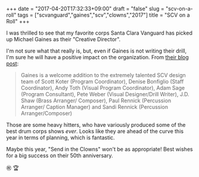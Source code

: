 +++
date = "2017-04-20T17:32:33+09:00"
draft = "false"
slug = "scv-on-a-roll"
tags = ["scvanguard","gaines","scv","clowns","2017"]
title = "SCV on a Roll"
+++

I was thrilled to see that my favorite corps Santa Clara Vanguard has picked up Michael Gaines as their "Creative Director". 

<!--more-->

I'm not sure what that really is, but, even if Gaines is not writing their drill, I'm sure he will have a positive impact on the organization. From [their blog post](http://www.scvanguard.org/vanguard-welcomes-michael-gaines-as-creative-director/): 

> Gaines is a welcome addition to the extremely talented SCV design team of Scott Koter (Program Coordinator), Denise Bonfiglio (Staff Coordinator), Andy Toth (Visual Program Coordinator), Adam Sage (Program Consultant), Pete Weber (Visual Designer/Drill Writer), J.D. Shaw (Brass Arranger/ Composer), Paul Rennick (Percussion Arranger/ Caption Manager) and Sandi Rennick (Percussion Arranger/Composer)

Those are some heavy hitters, who have variously produced some of the best drum corps shows _ever_. Looks like they are ahead of the curve this year in terms of planning, which is fantastic. 

Maybe this year, "Send in the Clowns" won't be as appropriate! Best wishes for a big success on their 50th anniversary.  

:congratulations: :trophy:
